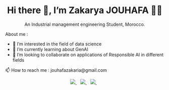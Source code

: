 
<h1 align='center'>
  Hi there 👋, I’m Zakarya JOUHAFA  👨‍💻
</h1>

<p align='center'>
  An Industrial management engineering Student, Morocco.
</p>

<p align='left'>
  About me :
</p>

<p>

- 👀 I’m interested in the field of data science 
- 🌱 I’m currently learning about GenAI
- 💞️ I’m looking to collaborate on applications of Responsible AI in different fields

<p align='left'>
   📫 How to reach me : jouhafazakaria@gmail.com
</p>

<p align='center'>
  
  <a href="https://www.linkedin.com/in/zakaryajouhafa/">
    <img src="https://img.shields.io/badge/linkedin-%230077B5.svg?&style=for-the-badge&logo=linkedin&logoColor=white" />
  </a>&nbsp;&nbsp;
  <a href="https://www.instagram.com/zakarya_jouhafa/">
    <img src="https://img.shields.io/badge/instagram-%23E4405F.svg?&style=for-the-badge&logo=instagram&logoColor=white" />        
  </a>&nbsp;&nbsp;
  <a href="https://twitter.com/ZakaryaJouhafa">
    <img src="https://img.shields.io/badge/Twitter-1DA1F2?style=for-the-badge&logo=twitter&logoColor=white" />        
  </a>&nbsp;&nbsp;
  
</p>



<!---
Jouhafa/Jouhafa is a ✨ special ✨ repository because its `README.md` (this file) appears on your GitHub profile.
You can click the Preview link to take a look at your changes.
--->
